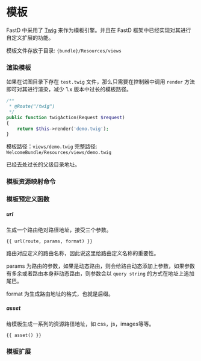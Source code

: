 # 模板

FastD 中采用了 [Twig](http://twig.sensiolabs.org/) 来作为模板引擎。并且在 FastD 框架中已经实现对其进行自定义扩展的功能。

模板文件存放于目录: `{bundle}/Resources/views`

### 渲染模板

如果在试图目录下存在 `test.twig` 文件，那么只需要在控制器中调用 `render` 方法即可对其进行渲染，减少 1.x 版本中过长的模板路径。

```php
/**
 * @Route("/twig")
 */
public function twigAction(Request $request)
{
    return $this->render('demo.twig');
}
```

模板路径：`views/demo.twig` 完整路径: `WelcomeBundle/Resources/views/demo.twig` 

已经去处过长的父级目录地址。

### 模板资源映射命令



### 模板预定义函数

##### url

生成一个路由绝对路径地址，接受三个参数。

```
{{ url(route, params, format) }}
```

路由对应定义的路由名称，因此说这里给路由定义名称的重要性。

params 为路由的参数，如果是动态路由，则会给路由动态添加上参数，如果参数有多余或者路由本身非动态路由，则参数会以 `query string` 的方式在地址上追加尾巴。

format 为生成路由地址的格式，也就是后缀。

##### asset

给模板生成一系列的资源路径地址，如 css，js，images等等。

```
{{ asset() }}
```

### 模板扩展


